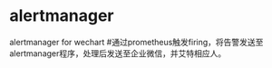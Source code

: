 # alertmanager
alertmanager for wechart
#通过prometheus触发firing，将告警发送至alertmanager程序，处理后发送至企业微信，并艾特相应人。
